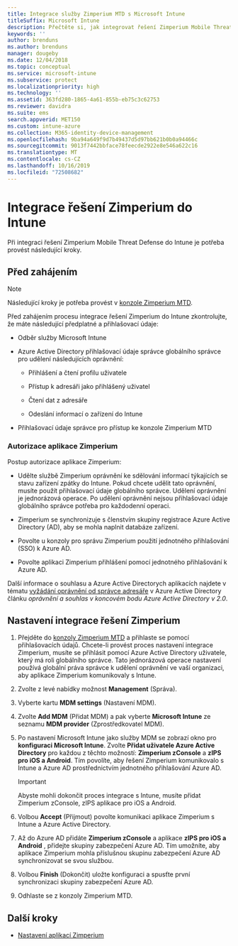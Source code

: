 ```yaml
---
title: Integrace služby Zimperium MTD s Microsoft Intune
titleSuffix: Microsoft Intune
description: Přečtěte si, jak integrovat řešení Zimperium Mobile Threat Defense s Microsoft Intune, abyste mohli regulovat přístup mobilních zařízení k firemním prostředkům.
keywords: ''
author: brenduns
ms.author: brenduns
manager: dougeby
ms.date: 12/04/2018
ms.topic: conceptual
ms.service: microsoft-intune
ms.subservice: protect
ms.localizationpriority: high
ms.technology: ''
ms.assetid: 363fd280-1865-4a61-855b-eb75c3c62753
ms.reviewer: davidra
ms.suite: ems
search.appverid: MET150
ms.custom: intune-azure
ms.collection: M365-identity-device-management
ms.openlocfilehash: 9ba94a649f9d7b49437d5d97bb621b0b0a94466c
ms.sourcegitcommit: 9013f7442bbface78feecde2922e8e546a622c16
ms.translationtype: MT
ms.contentlocale: cs-CZ
ms.lasthandoff: 10/16/2019
ms.locfileid: "72508682"
---
```

# <a name="integrate-zimperium-with-intune"></a>Integrace řešení Zimperium do Intune

Při integraci řešení Zimperium Mobile Threat Defense do Intune je potřeba provést následující kroky.

## <a name="before-you-begin"></a>Před zahájením

> [!NOTE]
> Následující kroky je potřeba provést v [konzole Zimperium MTD](https://www.zimperium.com/platform).

Před zahájením procesu integrace řešení Zimperium do Intune zkontrolujte, že máte následující předplatné a přihlašovací údaje:

- Odběr služby Microsoft Intune

- Azure Active Directory přihlašovací údaje správce globálního správce pro udělení následujících oprávnění:

  - Přihlášení a čtení profilu uživatele

  - Přístup k adresáři jako přihlášený uživatel

  - Čtení dat z adresáře

  - Odeslání informací o zařízení do Intune

- Přihlašovací údaje správce pro přístup ke konzole Zimperium MTD

### <a name="zimperium-app-authorization"></a>Autorizace aplikace Zimperium

Postup autorizace aplikace Zimperium:

- Udělte službě Zimperium oprávnění ke sdělování informací týkajících se stavu zařízení zpátky do Intune. Pokud chcete udělit tato oprávnění, musíte použít přihlašovací údaje globálního správce. Udělení oprávnění je jednorázová operace. Po udělení oprávnění nejsou přihlašovací údaje globálního správce potřeba pro každodenní operaci.

- Zimperium se synchronizuje s členstvím skupiny registrace Azure Active Directory (AD), aby se mohla naplnit databáze zařízení.

- Povolte u konzoly pro správu Zimperium použití jednotného přihlašování (SSO) k Azure AD.

- Povolte aplikaci Zimperium přihlášení pomocí jednotného přihlašování k Azure AD.

Další informace o souhlasu a Azure Active Directorych aplikacích najdete v tématu [vyžádání oprávnění od správce adresáře](https://docs.microsoft.com/azure/active-directory/develop/v2-permissions-and-consent#request-the-permissions-from-a-directory-admin) v Azure Active Directory článku *oprávnění a souhlas v koncovém bodu Azure Active Directory v 2.0*.


## <a name="to-set-up-zimperium-integration"></a>Nastavení integrace řešení Zimperium

1. Přejděte do [konzoly Zimperium MTD](https://www.zimperium.com/platform) a přihlaste se pomocí přihlašovacích údajů. Chcete-li provést proces nastavení integrace Zimperium, musíte se přihlásit pomocí Azure Active Directory uživatele, který má roli globálního správce. Tato jednorázová operace nastavení používá globální práva správce k udělení oprávnění ve vaší organizaci, aby aplikace Zimperium komunikovaly s Intune. 

2. Zvolte z levé nabídky možnost **Management** (Správa).

3. Vyberte kartu **MDM settings** (Nastavení MDM).

4. Zvolte **Add MDM** (Přidat MDM) a pak vyberte **Microsoft Intune** ze seznamu **MDM provider** (Zprostředkovatel MDM).

5. Po nastavení Microsoft Intune jako služby MDM se zobrazí okno pro **konfiguraci Microsoft Intune**. Zvolte **Přidat uživatele Azure Active Directory** pro každou z těchto možností: **Zimperium zConsole** a **zIPS pro iOS a Android**. Tím povolíte, aby řešení Zimperium komunikovalo s Intune a Azure AD prostřednictvím jednotného přihlašování Azure AD.

    > [!IMPORTANT]  
    > Abyste mohli dokončit proces integrace s Intune, musíte přidat Zimperium zConsole, zIPS aplikace pro iOS a Android.

6. Volbou **Accept** (Přijmout) povolte komunikaci aplikace Zimperium s Intune a Azure Active Directory.

7. Až do Azure AD přidáte **Zimperium zConsole** a aplikace **zIPS pro iOS a Android** , přidejte skupiny zabezpečení Azure AD. Tím umožníte, aby aplikace Zimperium mohla příslušnou skupinu zabezpečení Azure AD synchronizovat se svou službou.

8. Volbou **Finish** (Dokončit) uložte konfiguraci a spusťte první synchronizaci skupiny zabezpečení Azure AD.

9. Odhlaste se z konzoly Zimperium MTD.

## <a name="next-steps"></a>Další kroky

- [Nastavení aplikací Zimperium](mtd-apps-ios-app-configuration-policy-add-assign.md)
